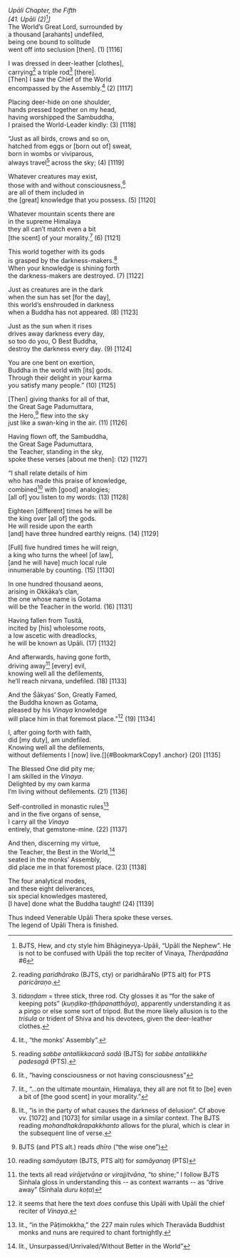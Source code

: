 *Upāli Chapter, the Fifth*  
*\[41. Upāli (2)*[^1]*\]*  
The World’s Great Lord, surrounded by  
a thousand \[arahants\] undefiled,  
being one bound to solitude  
went off into seclusion \[then\]. (1) \[1116\]

I was dressed in deer-leather \[clothes\],  
carrying[^2] a triple rod[^3] \[there\].  
\[Then\] I saw the Chief of the World  
encompassed by the Assembly.[^4] (2) \[1117\]

Placing deer-hide on one shoulder,  
hands pressed together on my head,  
having worshipped the Sambuddha,  
I praised the World-Leader kindly: (3) \[1118\]

“Just as all birds, crows and so on,  
hatched from eggs or \[born out of\] sweat,  
born in wombs or viviparous,  
always travel[^5] across the sky; (4) \[1119\]

Whatever creatures may exist,  
those with and without consciousness,[^6]  
are all of them included in  
the \[great\] knowledge that you possess. (5) \[1120\]

Whatever mountain scents there are  
in the supreme Himalaya  
they all can’t match even a bit  
\[the scent\] of your morality.[^7] (6) \[1121\]

This world together with its gods  
is grasped by the darkness-makers.[^8]  
When your knowledge is shining forth  
the darkness-makers are destroyed. (7) \[1122\]

Just as creatures are in the dark  
when the sun has set \[for the day\],  
this world’s enshrouded in darkness  
when a Buddha has not appeared. (8) \[1123\]

Just as the sun when it rises  
drives away darkness every day,  
so too do you, O Best Buddha,  
destroy the darkness every day. (9) \[1124\]

You are one bent on exertion,  
Buddha in the world with \[its\] gods.  
Through their delight in your karma  
you satisfy many people.” (10) \[1125\]

\[Then\] giving thanks for all of that,  
the Great Sage Padumuttara,  
the Hero,[^9] flew into the sky  
just like a swan-king in the air. (11) \[1126\]

Having flown off, the Sambuddha,  
the Great Sage Padumuttara,  
the Teacher, standing in the sky,  
spoke these verses \[about me then\]: (12) \[1127\]

“I shall relate details of him  
who has made this praise of knowledge,  
combined[^10] with \[good\] analogies;  
\[all of\] you listen to my words: (13) \[1128\]

Eighteen \[different\] times he will be  
the king over \[all of\] the gods.  
He will reside upon the earth  
\[and\] have three hundred earthly reigns. (14) \[1129\]

\[Full\] five hundred times he will reign,  
a king who turns the wheel \[of law\],  
\[and he will have\] much local rule  
innumerable by counting. (15) \[1130\]

In one hundred thousand aeons,  
arising in Okkāka’s clan,  
the one whose name is Gotama  
will be the Teacher in the world. (16) \[1131\]

Having fallen from Tusitā,  
incited by \[his\] wholesome roots,  
a low ascetic with dreadlocks,  
he will be known as Upāli. (17) \[1132\]

And afterwards, having gone forth,  
driving away[^11] \[every\] evil,  
knowing well all the defilements,  
he’ll reach nirvana, undefiled. (18) \[1133\]

And the Śākyas’ Son, Greatly Famed,  
the Buddha known as Gotama,  
pleased by his *Vinaya* knowledge  
will place him in that foremost place.”[^12] (19) \[1134\]

I, after going forth with faith,  
did \[my duty\], am undefiled.  
Knowing well all the defilements,  
without defilements I \[now\] live.[]{#BookmarkCopy1 .anchor} (20)
\[1135\]

The Blessed One did pity me;  
I am skilled in the *Vinaya*.  
Delighted by my own karma  
I’m living without defilements. (21) \[1136\]

Self-controlled in monastic rules[^13]  
and in the five organs of sense,  
I carry all the *Vinaya*  
entirely, that gemstone-mine. (22) \[1137\]

And then, discerning my virtue,  
the Teacher, the Best in the World,[^14]  
seated in the monks’ Assembly,  
did place me in that foremost place. (23) \[1138\]

The four analytical modes,  
and these eight deliverances,  
six special knowledges mastered,  
\[I have\] done what the Buddha taught! (24) \[1139\]

Thus indeed Venerable Upāli Thera spoke these verses.  
The legend of Upāli Thera is finished.

[^1]: BJTS, Hew, and cty style him Bhāgineyya-Upāli, “Upāli the Nephew”.
    He is not to be confused with Upāli the top reciter of Vinaya,
    *Therāpadāna* \#6

[^2]: reading *paridhārako* (BJTS, cty) or paridhāraNo (PTS alt) for PTS
    *paricāraṇo*.

[^3]: *tidaṇḍam* = three stick, three rod. Cty glosses it as “for the
    sake of keeping pots” (*kuṇḍika-ṭṭhāpanatthāya*), apparently
    understanding it as a pingo or else some sort of tripod. But the
    more likely allusion is to the *triśula* or trident of Shiva and his
    devotees, given the deer-leather clothes.

[^4]: lit., “the monks’ Assembly”.

[^5]: reading *sabbe antallikkacarā sadā* (BJTS) for *sabbe antallikkhe
    padesagā* (PTS).

[^6]: lit., “having consciousness or not having consciousness”

[^7]: lit., “...on the ultimate mountain, Himalaya, they all are not fit
    to \[be\] even a bit of \[the good scent\] in your morality.”

[^8]: lit., “is in the party of what causes the darkness of delusion”.
    Cf above vv. \[1072\] and \[1073\] for similar usage in a similar
    context. The BJTS reading *mohandhakārapakkhanto* allows for the
    plural, which is clear in the subsequent line of verse.

[^9]: BJTS (and PTS alt.) reads *dhīro* (“the wise one”)

[^10]: reading *samāyutaṃ* (BJTS, PTS alt) for *samāyanaŋ* (PTS)

[^11]: the texts all read *virājetvāna* or *virajjitvāna*, “to shine;” I
    follow BJTS Sinhala gloss in understanding this -- as context
    warrants -- as “drive away” (Sinhala *duru koṭa*)

[^12]: it seems that here the text *does* confuse this Upāli with Upāli
    the chief reciter of *Vinaya.*

[^13]: lit., “in the Pāṭimokkha,” the 227 main rules which Theravāda
    Buddhist monks and nuns are required to chant fortnightly.

[^14]: lit., Unsurpassed/Unrivaled/Without Better in the World”
